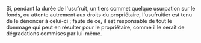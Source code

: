   
 Si, pendant la durée de l'usufruit, un tiers commet quelque usurpation sur le fonds, ou attente autrement aux droits du propriétaire, l'usufruitier est tenu de le dénoncer à celui-ci ; faute de ce, il est responsable de tout le dommage qui peut en résulter pour le propriétaire, comme il le serait de dégradations commises par lui-même.  

  
